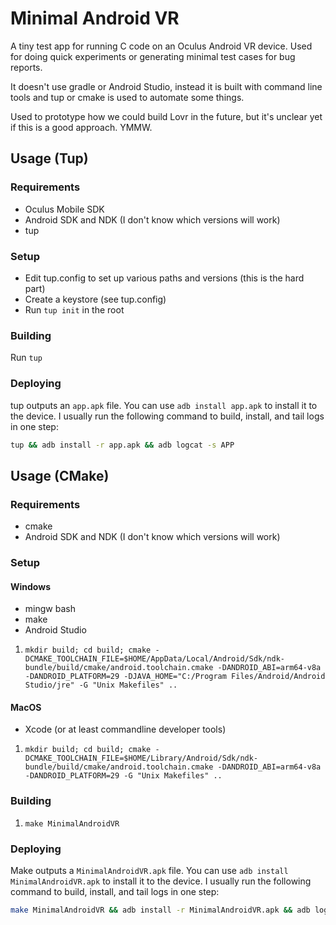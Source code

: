 Minimal Android VR
===

A tiny test app for running C code on an Oculus Android VR device.  Used for doing quick experiments
or generating minimal test cases for bug reports.

It doesn't use gradle or Android Studio, instead it is built with command line tools and tup or cmake 
is used to automate some things.

Used to prototype how we could build Lovr in the future, but it's unclear yet if this is a good
approach. YMMW.

Usage (Tup)
---

### Requirements

- Oculus Mobile SDK
- Android SDK and NDK (I don't know which versions will work)
- tup

### Setup

- Edit tup.config to set up various paths and versions (this is the hard part)
- Create a keystore (see tup.config)
- Run `tup init` in the root

### Building

Run `tup`

### Deploying

tup outputs an `app.apk` file.  You can use `adb install app.apk` to install it to the device.  I
usually run the following command to build, install, and tail logs in one step:

```sh
tup && adb install -r app.apk && adb logcat -s APP
```

Usage (CMake)
----

### Requirements

- cmake
- Android SDK and NDK (I don't know which versions will work)

### Setup

#### Windows

- mingw bash
- make
- Android Studio

1. `mkdir build; cd build; cmake -DCMAKE_TOOLCHAIN_FILE=$HOME/AppData/Local/Android/Sdk/ndk-bundle/build/cmake/android.toolchain.cmake -DANDROID_ABI=arm64-v8a -DANDROID_PLATFORM=29 -DJAVA_HOME="C:/Program Files/Android/Android Studio/jre" -G "Unix Makefiles" ..`

#### MacOS

- Xcode (or at least commandline developer tools)

1. `mkdir build; cd build; cmake -DCMAKE_TOOLCHAIN_FILE=$HOME/Library/Android/Sdk/ndk-bundle/build/cmake/android.toolchain.cmake -DANDROID_ABI=arm64-v8a -DANDROID_PLATFORM=29 -G "Unix Makefiles" ..`

### Building

1. `make MinimalAndroidVR`

### Deploying

Make outputs a `MinimalAndroidVR.apk` file.  You can use `adb install MinimalAndroidVR.apk` to install it to the device.  I
usually run the following command to build, install, and tail logs in one step:

```sh
make MinimalAndroidVR && adb install -r MinimalAndroidVR.apk && adb logcat -s APP
```